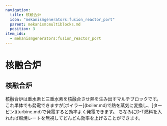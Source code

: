 ```yaml
---
navigation:
  title: 核融合炉
  icon: "mekanismgenerators:fusion_reactor_port"
  parent: mekanism:multiblocks.md
  position: 3
item_ids:
  - mekanismgenerators:fusion_reactor_port
---
```


# 核融合炉
## 核融合炉
<Column alignItems="center">
<GameScene interactive={true} zoom="2">
  <ImportStructure src="../assets/machines/nuclear_fusion.snbt" />
</GameScene>
</Column>
<Row>
<RecipeFor id="mekanismgenerators:fusion_reactor_port"/>
<RecipeFor id="mekanismgenerators:fusion_reactor_frame"/>
</Row>
<Row>
<RecipeFor id="mekanismgenerators:laser_focus_matrix"/>
<RecipeFor id="mekanismgenerators:reactor_glass"/>
</Row>
<RecipeFor id="mekanismgenerators:fusion_reactor_controller"/>
核融合炉は重水素と三重水素を核融合させ熱を生み出すマルチブロックです。
これ単体でも発電できますが[ボイラー](boiler.md)で熱を蒸気に変換し、[タービン](turbine.md)で発電すると効率よく発電できます。
ちなみにD-T燃料を入れれば燃焼レートを無視してどんどん効率を上げることができます。
